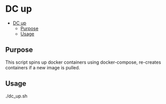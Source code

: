 # DC up

- [DC up](#dc-up)
  - [Purpose](#purpose)
  - [Usage](#usage)

## Purpose

This script spins up docker containers using docker-compose, re-creates containers if a new image is pulled.

## Usage

./dc_up.sh
